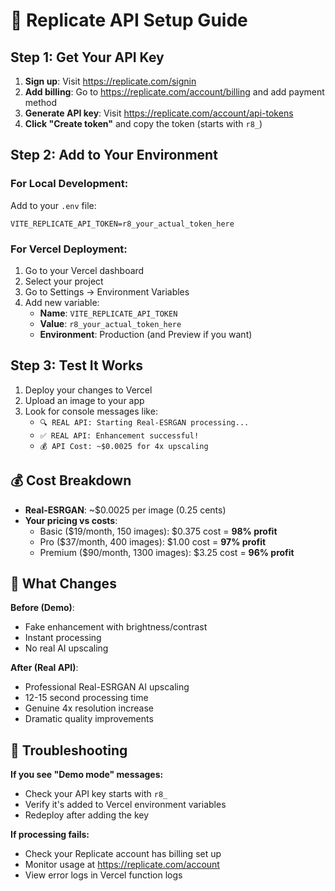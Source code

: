 # 🔑 Replicate API Setup Guide

## Step 1: Get Your API Key

1. **Sign up**: Visit https://replicate.com/signin
2. **Add billing**: Go to https://replicate.com/account/billing and add payment method
3. **Generate API key**: Visit https://replicate.com/account/api-tokens
4. **Click "Create token"** and copy the token (starts with `r8_`)

## Step 2: Add to Your Environment

### For Local Development:
Add to your `.env` file:
```
VITE_REPLICATE_API_TOKEN=r8_your_actual_token_here
```

### For Vercel Deployment:
1. Go to your Vercel dashboard
2. Select your project
3. Go to Settings → Environment Variables
4. Add new variable:
   - **Name**: `VITE_REPLICATE_API_TOKEN`
   - **Value**: `r8_your_actual_token_here`
   - **Environment**: Production (and Preview if you want)

## Step 3: Test It Works

1. Deploy your changes to Vercel
2. Upload an image to your app
3. Look for console messages like:
   - `🔍 REAL API: Starting Real-ESRGAN processing...`
   - `✅ REAL API: Enhancement successful!`
   - `💰 API Cost: ~$0.0025 for 4x upscaling`

## 💰 Cost Breakdown

- **Real-ESRGAN**: ~$0.0025 per image (0.25 cents)
- **Your pricing vs costs**:
  - Basic ($19/month, 150 images): $0.375 cost = **98% profit**
  - Pro ($37/month, 400 images): $1.00 cost = **97% profit** 
  - Premium ($90/month, 1300 images): $3.25 cost = **96% profit**

## 🚀 What Changes

**Before (Demo)**: 
- Fake enhancement with brightness/contrast
- Instant processing
- No real AI upscaling

**After (Real API)**:
- Professional Real-ESRGAN AI upscaling
- 12-15 second processing time
- Genuine 4x resolution increase
- Dramatic quality improvements

## 🔧 Troubleshooting

**If you see "Demo mode" messages:**
- Check your API key starts with `r8_`
- Verify it's added to Vercel environment variables
- Redeploy after adding the key

**If processing fails:**
- Check your Replicate account has billing set up
- Monitor usage at https://replicate.com/account
- View error logs in Vercel function logs
